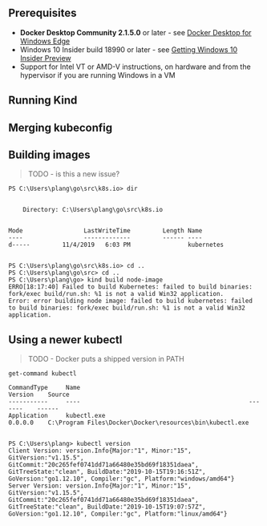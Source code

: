 
## Prerequisites


- **Docker Desktop Community 2.1.5.0** or later - see [Docker Desktop for Windows Edge]
- Windows 10 Insider build 18990 or later - see [Getting Windows 10 Insider Preview](/docs/user/using-wsl2#Getting-Windows-10-Insider-Preview)
- Support for Intel VT or AMD-V instructions, on hardware and from the hypervisor if you are running Windows in a VM

## Running Kind



## Merging kubeconfig


## Building images


> TODO - is this a new issue?

```
PS C:\Users\plang\go\src\k8s.io> dir


    Directory: C:\Users\plang\go\src\k8s.io


Mode                 LastWriteTime         Length Name
----                 -------------         ------ ----
d-----         11/4/2019   6:03 PM                kubernetes


PS C:\Users\plang\go\src\k8s.io> cd ..
PS C:\Users\plang\go\src> cd ..
PS C:\Users\plang\go> kind build node-image
ERRO[18:17:40] Failed to build Kubernetes: failed to build binaries: fork/exec build/run.sh: %1 is not a valid Win32 application.
Error: error building node image: failed to build kubernetes: failed to build binaries: fork/exec build/run.sh: %1 is not a valid Win32 application.
```


## Using a newer kubectl

> TODO - Docker puts a shipped version in PATH

```
get-command kubectl

CommandType     Name                                               Version    Source
-----------     ----                                               -------    ------
Application     kubectl.exe                                        0.0.0.0    C:\Program Files\Docker\Docker\resources\bin\kubectl.exe


PS C:\Users\plang> kubectl version
Client Version: version.Info{Major:"1", Minor:"15", GitVersion:"v1.15.5", GitCommit:"20c265fef0741dd71a66480e35bd69f18351daea", GitTreeState:"clean", BuildDate:"2019-10-15T19:16:51Z", GoVersion:"go1.12.10", Compiler:"gc", Platform:"windows/amd64"}
Server Version: version.Info{Major:"1", Minor:"15", GitVersion:"v1.15.5", GitCommit:"20c265fef0741dd71a66480e35bd69f18351daea", GitTreeState:"clean", BuildDate:"2019-10-15T19:07:57Z", GoVersion:"go1.12.10", Compiler:"gc", Platform:"linux/amd64"}
```


[Docker Desktop for Windows Edge]: https://docs.docker.com/docker-for-windows/edge-release-notes/